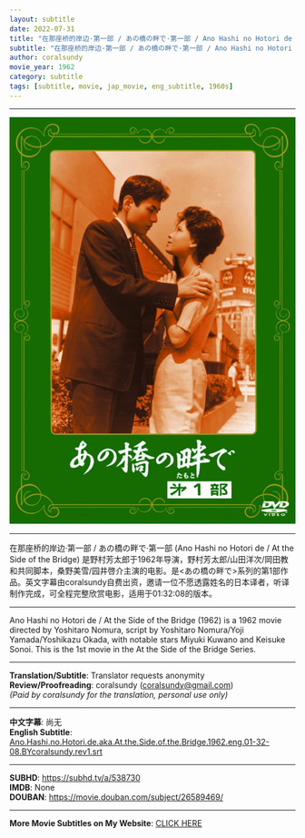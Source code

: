 ```yaml
---
layout: subtitle
date: 2022-07-31
title: "在那座桥的岸边·第一部 / あの橋の畔で·第一部 / Ano Hashi no Hotori de aka At the Side of the Bridge 1962 Subtitle (English)"
subtitle: "在那座桥的岸边·第一部 / あの橋の畔で·第一部 / Ano Hashi no Hotori de aka At the Side of the Bridge 1962 Subtitle (English)"
author: coralsundy
movie_year: 1962
category: subtitle
tags: [subtitle, movie, jap_movie, eng_subtitle, 1960s]
---
```


------

<img src="../assets/Ano.Hashi.no.Hotori.de.jpg" alt="Ano.Hashi.no.Hotori.de.cover.art" />

------

在那座桥的岸边·第一部 / あの橋の畔で·第一部 (Ano Hashi no Hotori de / At the Side of the Bridge) 是野村芳太郎于1962年导演，野村芳太郎/山田洋次/岡田教和共同脚本，桑野美雪/园井啓介主演的电影。是<あの橋の畔で>系列的第1部作品。英文字幕由coralsundy自费出资，邀请一位不愿透露姓名的日本译者，听译制作完成，可全程完整欣赏电影，适用于01:32:08的版本。

------

Ano Hashi no Hotori de / At the Side of the Bridge (1962) is a 1962 movie directed by Yoshitaro Nomura, script by Yoshitaro Nomura/Yoji Yamada/Yoshikazu Okada, with notable stars Miyuki Kuwano and Keisuke Sonoi. This is the 1st movie in the At the Side of the Bridge Series.

------

**Translation/Subtitle**: Translator requests anonymity<br>
**Review/Proofreading**: coralsundy (coralsundy@gmail.com)<br>
*(Paid by coralsundy for the translation, personal use only)*

------

**中文字幕**: 尚无<br>
**English Subtitle**: [Ano.Hashi.no.Hotori.de.aka.At.the.Side.of.the.Bridge.1962.eng.01-32-08.BYcoralsundy.rev1.srt](../subtitles/Ano.Hashi.no.Hotori.de.aka.At.the.Side.of.the.Bridge.1962.eng.01-32-08.BYcoralsundy.rev1.srt)

------

**SUBHD**: <https://subhd.tv/a/538730><br>
**IMDB**: None<br>
**DOUBAN**: <https://movie.douban.com/subject/26589469/>

------

**More Movie Subtitles on My Website**: <a href='{% post_url 2021-01-10-subtitles-summary-list %}'>CLICK HERE</a>


